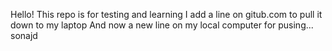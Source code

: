 Hello!
This repo is for testing and learning
I add a line on gitub.com to pull it down to my laptop
And now a new line on my local computer for pusing...
sonajd
